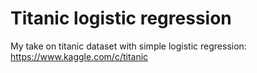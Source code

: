 # Titanic logistic regression

My take on titanic dataset with simple logistic regression:
https://www.kaggle.com/c/titanic
